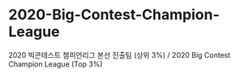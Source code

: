 # 2020-Big-Contest-Champion-League
2020 빅콘테스트 챔피언리그 본선 진출팀 (상위 3%) / 2020 Big Contest Champion League (Top 3%)
